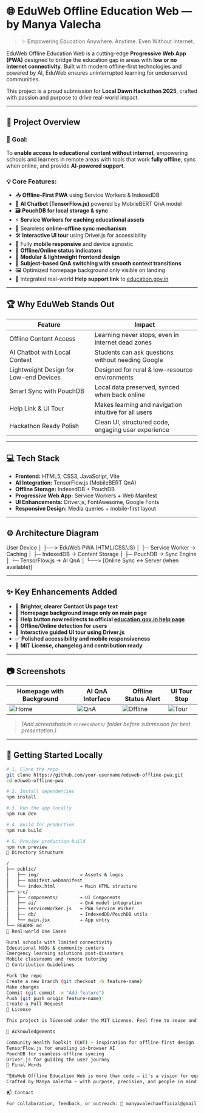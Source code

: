 # 🌐 EduWeb Offline Education Web — by Manya Valecha

> ✨ Empowering Education Anywhere. Anytime. Even Without Internet.

EduWeb Offline Education Web is a cutting-edge **Progressive Web App (PWA)** designed to bridge the education gap in areas with **low or no internet connectivity**. Built with modern offline-first technologies and powered by AI, EduWeb ensures uninterrupted learning for underserved communities.

This project is a proud submission for **Local Dawn Hackathon 2025**, crafted with passion and purpose to drive real-world impact.

---

## 📌 Project Overview

### 🎯 Goal:
To **enable access to educational content without internet**, empowering schools and learners in remote areas with tools that work **fully offline**, sync when online, and provide **AI-powered support**.

### 💡 Core Features:
- 📥 **Offline-First PWA** using Service Workers & IndexedDB
- 🧠 **AI Chatbot (TensorFlow.js)** powered by MobileBERT QnA model
- 🗃️ **PouchDB for local storage & sync**
- ⚡ **Service Workers for caching educational assets**
- 🔄 Seamless **online-offline sync mechanism**
- 🛠️ **Interactive UI tour** using Driver.js for accessibility
- 📱 Fully **mobile responsive** and device agnostic
- 🔔 **Offline/Online status indicators**
- 📂 **Modular & lightweight frontend design**
- 🧠 **Subject-based QnA switching with smooth context transitions**
- 🖼️ Optimized homepage background only visible on landing
- 🔗 Integrated real-world **Help support link** to [education.gov.in](https://dsel.education.gov.in/contact_us)

---

## 🏆 Why EduWeb Stands Out

| Feature                             | Impact                                                |
|------------------------------------|--------------------------------------------------------|
| Offline Content Access             | Learning never stops, even in internet dead zones     |
| AI Chatbot with Local Context      | Students can ask questions without needing Google      |
| Lightweight Design for Low-end Devices | Designed for rural & low-resource environments    |
| Smart Sync with PouchDB            | Local data preserved, synced when back online          |
| Help Link & UI Tour                | Makes learning and navigation intuitive for all users  |
| Hackathon Ready Polish             | Clean UI, structured code, engaging user experience    |

---

## 💻 Tech Stack

- **Frontend:** HTML5, CSS3, JavaScript, Vite
- **AI Integration:** TensorFlow.js (MobileBERT QnA)
- **Offline Storage:** IndexedDB + PouchDB
- **Progressive Web App:** Service Workers + Web Manifest
- **UI Enhancements:** Driver.js, FontAwesome, Google Fonts
- **Responsive Design:** Media queries + mobile-first layout

---

## ⚙️ Architecture Diagram

User Device │ ├──> EduWeb PWA (HTML/CSS/JS) │ ├─ Service Worker → Caching │ ├─ IndexedDB → Content Storage │ ├─ PouchDB → Sync Engine │ └─ TensorFlow.js → AI QnA │ └──> [Online Sync ↔ Server (when available)]


---

## ✨ Key Enhancements Added

- 🎨 **Brighter, clearer Contact Us page text**
- 🌇 **Homepage background image only on main page**
- 🤝 **Help button now redirects to official [education.gov.in help page](https://dsel.education.gov.in/contact_us)**
- 🚥 **Offline/Online detection for users**
- 🎈 **Interactive guided UI tour using Driver.js**
- ✅ **Polished accessibility and mobile responsiveness**
- 📜 **MIT License, changelog and contribution ready**

---

## 📷 Screenshots

| Homepage with Background | AI QnA Interface | Offline Status Alert | UI Tour Step |
|--------------------------|------------------|-----------------------|--------------|
| ![Home](./screenshots/homepage.png) | ![QnA](./screenshots/qna.png) | ![Offline](./screenshots/offline.png) | ![Tour](./screenshots/tour.png) |

> *(Add screenshots in `screenshots/` folder before submission for best presentation.)*

---

## 🚀 Getting Started Locally

```bash
# 1. Clone the repo
git clone https://github.com/your-username/eduweb-offline-pwa.git
cd eduweb-offline-pwa

# 2. Install dependencies
npm install

# 3. Run the app locally
npm run dev

# 4. Build for production
npm run build

# 5. Preview production build
npm run preview
📂 Directory Structure

/
├── public/
│   ├── img/               → Assets & logos
│   ├── manifest.webmanifest
│   └── index.html         → Main HTML structure
├── src/
│   ├── components/        → UI Components
│   ├── ai/                → QnA model integration
│   ├── serviceWorker.js   → PWA Service Worker
│   ├── db/                → IndexedDB/PouchDB utils
│   └── main.jsx           → App entry
└── README.md
📡 Real-world Use Cases

Rural schools with limited connectivity
Educational NGOs & community centers
Emergency learning solutions post-disasters
Mobile classrooms and remote tutoring
🤝 Contribution Guidelines

Fork the repo
Create a new branch (git checkout -b feature-name)
Make changes
Commit (git commit -m "Add feature")
Push (git push origin feature-name)
Create a Pull Request
📄 License

This project is licensed under the MIT License. Feel free to reuse and build upon it!

🧠 Acknowledgements

Community Health Toolkit (CHT) — inspiration for offline-first design
TensorFlow.js for enabling in-browser AI
PouchDB for seamless offline syncing
Driver.js for guiding the user journey
🥇 Final Words

“EduWeb Offline Education Web is more than code — it’s a vision for equal access to knowledge. It brings the power of AI and offline-first technology to the hands of every learner, no matter where they are.”
Crafted by Manya Valecha — with purpose, precision, and people in mind. ❤️

📬 Contact

For collaboration, feedback, or outreach: 📧 manyavalechaofficial@gmail.com 
